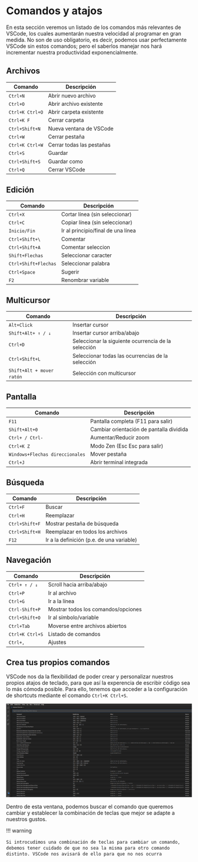 # Comandos y atajos

En esta sección veremos un listado de los comandos más relevantes de VSCode, los cuales aumentarán nuestra velocidad al programar en gran medida. No son de uso obligatorio, es decir, podemos usar perfectamente VSCode sin estos comandos; pero el saberlos manejar nos hará incrementar nuestra productividad exponencialmente.

## Archivos

| Comando         | Descripción               |
| --------------- | ------------------------- |
| `Ctrl+N `       | Abrir nuevo archivo       |
| `Ctrl+O `       | Abrir archivo existente   |
| `Ctrl+K Ctrl+O` | Abrir carpeta existente   |
| `Ctrl+K F `     | Cerrar carpeta            |
| `Ctrl+Shift+N ` | Nueva ventana de VSCode   |
| `Ctrl+W `       | Cerrar pestaña            |
| `Ctrl+K Ctrl+W` | Cerrar todas las pestañas |
| `Ctrl+S `       | Guardar                   |
| `Ctrl+Shift+S ` | Guardar como              |
| `Ctrl+Q `       | Cerrar VSCode             |

## Edición

| Comando              | Descripción                        |
| -------------------- | ---------------------------------- |
| `Ctrl+X `            | Cortar línea (sin seleccionar)     |
| `Ctrl+C `            | Copiar línea (sin seleccionar)     |
| `Inicio/Fin `        | Ir al principio/final de una línea |
| `Ctrl+Shift+\ `      | Comentar                           |
| `Ctrl+Shift+A `      | Comentar seleccion                 |
| `Shift+Flechas `     | Seleccionar caracter               |
| `Ctrl+Shift+Flechas` | Seleccionar palabra                |
| `Ctrl+Space `        | Sugerir                            |
| `F2 `                | Renombrar variable                 |

## Multicursor

| Comando                   | Descripción                                         |
| ------------------------- | --------------------------------------------------- |
| `Alt+Click `              | Insertar cursor                                     |
| `Shift+Alt+ ↑ / ↓ `       | Insertar cursor arriba/abajo                        |
| `Ctrl+D `                 | Seleccionar la siguiente ocurrencia de la selección |
| `Ctrl+Shift+L `           | Seleccionar todas las ocurrencias de la selección   |
| `Shift+Alt + mover ratón` | Selección con multicursor                           |

## Pantalla

| Comando                         | Descripción                              |
| ------------------------------- | ---------------------------------------- |
| `F11 `                          | Pantalla completa (F11 para salir)       |
| `Shift+Alt+0 `                  | Cambiar orientación de pantalla dividida |
| `Ctrl+ / Ctrl- `                | Aumentar/Reducir zoom                    |
| `Ctrl+K Z `                     | Modo Zen (Esc Esc para salir)            |
| `Windows+Flechas direccionales` | Mover pestaña                            |
| `Ctrl+J `                       | Abrir terminal integrada                 |

## Búsqueda

| Comando        | Descripción                               |
| -------------- | ----------------------------------------- |
| `Ctrl+F `      | Buscar                                    |
| `Ctrl+H `      | Reemplazar                                |
| `Ctrl+Shift+F` | Mostrar pestaña de búsqueda               |
| `Ctrl+Shift+H` | Reemplazar en todos los archivos          |
| `F12 `         | Ir a la definición (p.e. de una variable) |

## Navegación

| Comando         | Descripción                         |
| --------------- | ----------------------------------- |
| `Ctrl+ ↑ / ↓ `  | Scroll hacia arriba/abajo           |
| `Ctrl+P `       | Ir al archivo                       |
| `Ctrl+G `       | Ir a la línea                       |
| `Ctrl-Shift+P ` | Mostrar todos los comandos/opciones |
| `Ctrl+Shift+O ` | Ir al símbolo/variable              |
| `Ctrl+Tab `     | Moverse entre archivos abiertos     |
| `Ctrl+K Ctrl+S` | Listado de comandos                 |
| `Ctrl+, `       | Ajustes                             |

## Crea tus propios comandos

VSCode nos da la flexibilidad de poder crear y personalizar nuestros propios atajos de teclado, para que así la experencia de escribir código sea lo más cómoda posible. Para ello, tenemos que acceder a la configuración de shortcuts mediante el comando `Ctrl+K Ctrl+S`.

![configuracion de comandos](images/comandos/configuracion-comandos.png)

Dentro de esta ventana, podemos buscar el comando que queremos cambiar y establecer la combinación de teclas que mejor se adapte a nuestros gustos.

!!! warning

    Si introcudimos una combinación de teclas para cambiar un comando, debemos tener cuidado de que no sea la misma para otro comando distinto. VSCode nos avisará de ello para que no nos ocurra
